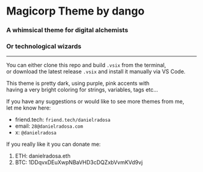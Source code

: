 # Magicorp Theme by dango

### A whimsical theme for digital alchemists

### Or technological wizards

---

You can either clone this repo and build `.vsix` from the terminal,   
or download the latest release `.vsix` and install it manually via VS Code.

This theme is pretty dark, using purple, pink accents with  
having a very bright coloring for strings, variables, tags etc...

If you have any suggestions or would like to see more themes from me,  
let me know here:

- friend.tech: `friend.tech/danielradosa`
- email: `28@danielradosa.com`
- x: `@danielradosa`

If you really like it you can donate me:
1. ETH: danielradosa.eth
2. BTC: 1DDqvxDEuXwpNBaVHD3cDQZxbVvmKVd9vj
